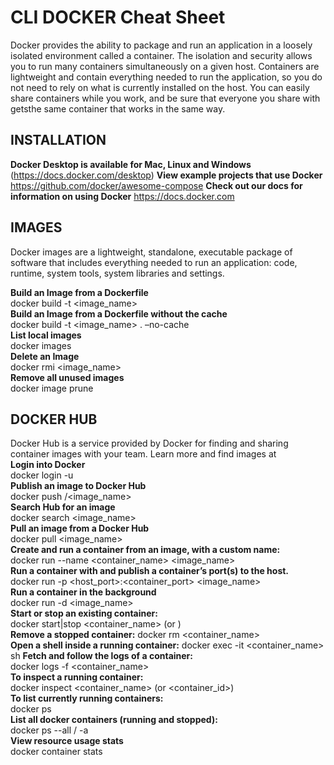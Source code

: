 # CLI DOCKER Cheat Sheet

Docker provides the ability to package and run an application in a loosely isolated environment called a container. The isolation and security allows you to run many containers simultaneously on a given host. Containers are lightweight and contain everything needed to run the application, so you do not need to rely on what is currently installed on the host. You can easily share containers while you work, and be sure that everyone you share with getsthe same container that works in the same way.

## INSTALLATION

**Docker Desktop is available for Mac, Linux and Windows**
(https://docs.docker.com/desktop)
**View example projects that use Docker**
https://github.com/docker/awesome-compose
**Check out our docs for information on using Docker**
https://docs.docker.com

## IMAGES

Docker images are a lightweight, standalone, executable package
of software that includes everything needed to run an application:
code, runtime, system tools, system libraries and settings.  

**Build an Image from a Dockerfile**  
docker build -t <image_name>  
**Build an Image from a Dockerfile without the cache**  
docker build -t <image_name> . –no-cache  
**List local images**  
docker images  
**Delete an Image**  
docker rmi <image_name>  
**Remove all unused images**  
docker image prune  

## DOCKER HUB

Docker Hub is a service provided by Docker for finding and sharing
container images with your team. Learn more and find images at [](https://hub.docker.com)  
**Login into Docker**  
docker login -u <username>  
**Publish an image to Docker Hub**  
docker push <username>/<image_name>  
**Search Hub for an image**  
docker search <image_name>  
**Pull an image from a Docker Hub**  
docker pull <image_name>  
**Create and run a container from an image, with a custom name:**  
docker run --name <container_name> <image_name>  
**Run a container with and publish a container’s port(s) to the host.**  
docker run -p <host_port>:<container_port> <image_name>  
**Run a container in the background**  
docker run -d <image_name>  
**Start or stop an existing container:**  
docker start|stop <container_name> (or <container-id>)  
**Remove a stopped container:** 
docker rm <container_name>  
**Open a shell inside a running container:**
docker exec -it <container_name> sh
**Fetch and follow the logs of a container:**  
docker logs -f <container_name>  
**To inspect a running container:**  
docker inspect <container_name> (or <container_id>)  
**To list currently running containers:**  
docker ps  
**List all docker containers (running and stopped):**  
docker ps --all / -a  
**View resource usage stats**  
docker container stats  